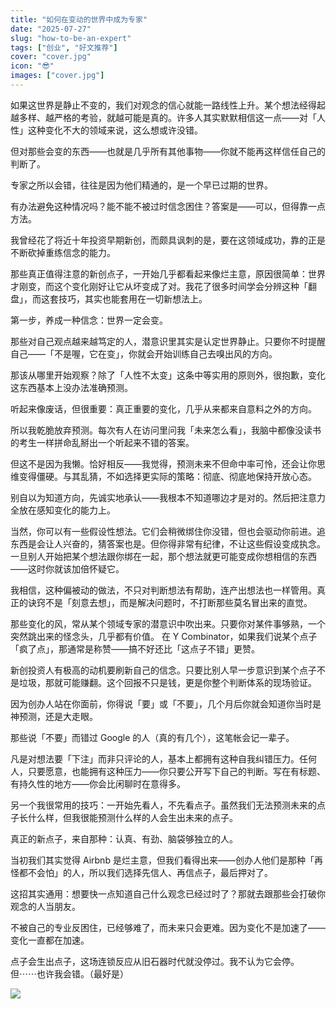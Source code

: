 ```yaml
---
title: "如何在变动的世界中成为专家"
date: "2025-07-27"
slug: "how-to-be-an-expert"
tags: ["创业", "好文推荐"]
cover: "cover.jpg"
icon: "😎"
images: ["cover.jpg"]
---
```

如果这世界是静止不变的，我们对观念的信心就能一路线性上升。某个想法经得起越多样、越严格的考验，就越可能是真的。许多人其实默默相信这一点——对「人性」这种变化不大的领域来说，这么想或许没错。



但对那些会变的东西——也就是几乎所有其他事物——你就不能再这样信任自己的判断了。



专家之所以会错，往往是因为他们精通的，是一个早已过期的世界。



有办法避免这种情况吗？能不能不被过时信念困住？答案是——可以，但得靠一点方法。



我曾经花了将近十年投资早期新创，而颇具讽刺的是，要在这领域成功，靠的正是不断砍掉重练信念的能力。



那些真正值得注意的新创点子，一开始几乎都看起来像烂主意，原因很简单：世界才刚变，而这个变化刚好让它从坏变成了对。我花了很多时间学会分辨这种「翻盘」，而这套技巧，其实也能套用在一切新想法上。



第一步，养成一种信念：世界一定会变。



那些对自己观点越来越笃定的人，潜意识里其实是认定世界静止。只要你不时提醒自己——「不是喔，它在变」，你就会开始训练自己去嗅出风的方向。



那该从哪里开始观察？除了「人性不太变」这条中等实用的原则外，很抱歉，变化这东西基本上没办法准确预测。



听起来像废话，但很重要：真正重要的变化，几乎从来都来自意料之外的方向。



所以我乾脆放弃预测。每次有人在访问里问我「未来怎么看」，我脑中都像没读书的考生一样拼命乱掰出一个听起来不错的答案。



但这不是因为我懒。恰好相反——我觉得，预测未来不但命中率可怜，还会让你思维变得僵硬。与其乱猜，不如选择更实际的策略：彻底、彻底地保持开放心态。



别自以为知道方向，先诚实地承认——我根本不知道哪边才是对的。然后把注意力全放在感知变化的能力上。



当然，你可以有一些假设性想法。它们会稍微绑住你没错，但也会驱动你前进。追东西是会让人兴奋的，猜答案也是。但你得非常有纪律，不让这些假设变成执念。
一旦别人开始把某个想法跟你绑在一起，那个想法就更可能变成你想相信的东西——这时你就该加倍怀疑它。



我相信，这种偏被动的做法，不只对判断想法有帮助，连产出想法也一样管用。真正的诀窍不是「刻意去想」，而是解决问题时，不打断那些莫名冒出来的直觉。



那些变化的风，常从某个领域专家的潜意识中吹出来。只要你对某件事够熟，一个突然跳出来的怪念头，几乎都有价值。
在 Y Combinator，如果我们说某个点子「疯了点」，那通常是称赞——搞不好还比「这点子不错」更赞。



新创投资人有极高的动机要刷新自己的信念。只要比别人早一步意识到某个点子不是垃圾，那就可能赚翻。这个回报不只是钱，更是你整个判断体系的现场验证。



因为创办人站在你面前，你得说「要」或「不要」，几个月后你就会知道你当时是神预测，还是大走眼。



那些说「不要」而错过 Google 的人（真的有几个），这笔帐会记一辈子。



凡是对想法要「下注」而非只评论的人，基本上都拥有这种自我纠错压力。任何人，只要愿意，也能拥有这种压力——你只要公开写下自己的判断。写在有标题、有持久性的地方——你会比闲聊时在意得多。



另一个我很常用的技巧：一开始先看人，不先看点子。虽然我们无法预测未来的点子长什么样，但我很能预测什么样的人会生出未来的点子。



真正的新点子，来自那种：认真、有劲、脑袋够独立的人。



当初我们其实觉得 Airbnb 是烂主意，但我们看得出来——创办人他们是那种「再怪都不会怕」的人，所以我们选择先信人、再信点子，最后押对了。



这招其实通用：想要快一点知道自己什么观念已经过时了？那就去跟那些会打破你观念的人当朋友。



不被自己的专业反困住，已经够难了，而未来只会更难。因为变化不是加速了——变化一直都在加速。



点子会生出点子，这场连锁反应从旧石器时代就没停过。我不认为它会停。
但⋯⋯也许我会错。（最好是）




![](https://prod-files-secure.s3.us-west-2.amazonaws.com/112d0858-5090-4d34-a606-b75eb8d65fd2/46476355-9cf3-4e99-9b7a-3531bc426380/1000202064.png?X-Amz-Algorithm=AWS4-HMAC-SHA256&X-Amz-Content-Sha256=UNSIGNED-PAYLOAD&X-Amz-Credential=ASIAZI2LB466237ZIZWZ%2F20251024%2Fus-west-2%2Fs3%2Faws4_request&X-Amz-Date=20251024T154634Z&X-Amz-Expires=3600&X-Amz-Security-Token=IQoJb3JpZ2luX2VjEKf%2F%2F%2F%2F%2F%2F%2F%2F%2F%2FwEaCXVzLXdlc3QtMiJHMEUCIQDydfJBF%2B3Jtv2zc2npa6g8VZ%2BO6ediO79YqLzN0r5orAIgRl%2BnYYoEKfjmSIkoHQhrEVw6GGzP1OByRVTGfMSWzN4q%2FwMIYBAAGgw2Mzc0MjMxODM4MDUiDLTNbxD0y19pHUaRUyrcA2viifwdpPT6LXO9CCLf3mublSFsy5Otwh4u3NRv0jTU595y6surwrjlZ3VwyC%2F3bbRNWT5zGsWOc3HVgBHOcR7%2F3SJ7YAAWP4bI61WZCuP9F8PvOtRbUH%2FfupXHP2hydAR1lPPwLCy15Ne0DFFAk%2BYTAT1clUKRTBbzblPgu2FUT2VWwX6KbwlTbx07mR5Z3r2hei91qSC%2FuKsYAvUPohs2%2B%2FdiUq8Qk1Kugd0vAm9pf%2BGYq0PyvFCV6uQBiSj%2FOb1jwSB29u9xS4oVvwGPptRQlgt5YTpPsBcfDblUG%2FwiInBAfbgqLrRW8PUqGOeQZmG%2FZxO%2F0VUup0xV2kwfkH8ZpL%2FbPSh9Z5OXOWiP4%2BMeykfuIs3vgTtc7oqIPzifGEiw408UC%2F6S6Kcv%2FijTn2b1zw2AH5RZ3t%2FdMxIgsbGWgPaP47GR6ZgShzWLMMkpMscOIZLRycqxa58SXz8rv4KQ2SYnL%2FBzoyPQ6%2FkHaJNBwmCpd8poHj3FpjGsJiOD2qwscb8TfUvNoKkdAOyc6L9T%2Bg18Ry%2FXaXhlvlgue%2BvllIV7fciEyl4ubnbup5n3%2BahfquthB4m7oJav7pTfPpx8kNCKKfj8uCs6FxMQRgmDN1gTWnzkRR2aX2TxMIOu7scGOqUBEsV6EJ5aCSb9ZTUD%2Bqt78QjtpjwfWkz%2Fl%2FzkU82I%2BPIzhaaJuM9nCggKDWfqhhLTRlBhJjWfO0Fvrm1UhO%2BwnFKL5TSYDEf60EibwXcYVDp4rXGyTMalKHGDRiLe8T190BVdr%2FUlhjf%2FDEjUO2iE0Itgly5KdeJ5xrn5OjOsWiuOQfJmUefZJmRZYYZ%2BXt%2FuqGBZhQeKV4zJEM54HmgYE1ws7X%2Bp&X-Amz-Signature=64401d77b9af5c99314a8d4020daeac017bab3ee9a2afccb594cb012d38312ba&X-Amz-SignedHeaders=host&x-amz-checksum-mode=ENABLED&x-id=GetObject)

